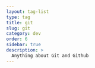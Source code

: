 ```yaml
---
layout: tag-list
type: tag
title: git
slug: git
category: dev
order: 6
sidebar: true
description: >
  Anything about Git and Github
---
```

